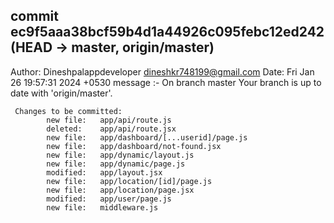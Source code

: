 
## commit ec9f5aaa38bcf59b4d1a44926c095febc12ed242 (HEAD -> master, origin/master)
Author: Dineshpalappdeveloper <dineshkr748199@gmail.com>
Date:   Fri Jan 26 19:57:31 2024 +0530
 message :- 
      On branch master
     Your branch is up to date with 'origin/master'.
    
     Changes to be committed:
            new file:   app/api/route.js
            deleted:    app/api/route.jsx
            new file:   app/dashboard/[...userid]/page.js
            new file:   app/dashboard/not-found.jsx
            new file:   app/dynamic/layout.js
            new file:   app/dynamic/page.js
            modified:   app/layout.jsx
            new file:   app/location/[id]/page.js
            new file:   app/location/page.jsx
            modified:   app/user/page.js
            new file:   middleware.js